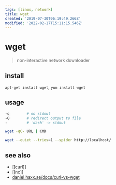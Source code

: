 ```yaml
---
tags: [linux, network]
title: wget
created: '2019-07-30T06:19:49.266Z'
modified: '2022-02-17T15:11:15.546Z'
---
```


# wget

> non-interactive network downloader

## install

`apt-get install wget`, `yum install wget`

## usage

```sh
-q        # no stdout
-O        # redirect output to file 
-         # 'dash' -> stdout
```

```sh
wget -qO- URL | CMD

wget --quiet --tries=1 --spider http://localhost/
```

## see also

- [[curl]]
- [[nc]]
- [daniel.haxx.se/docs/curl-vs-wget](https://daniel.haxx.se/docs/curl-vs-wget.html)
